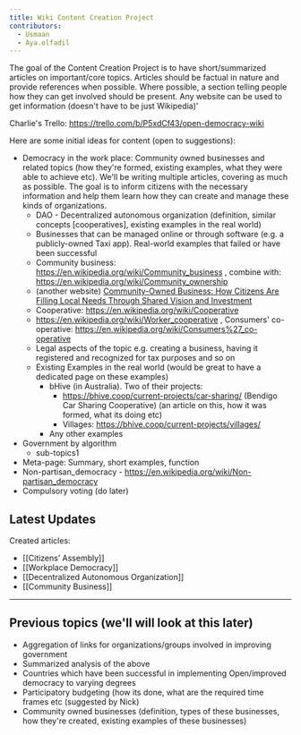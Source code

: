 ```yaml
---
title: Wiki Content Creation Project
contributors:
  - Usmaan
  - Aya.elfadil
---
```


The goal of the Content Creation Project is to have short/summarized
articles on important/core topics. Articles should be factual in nature
and provide references when possible. Where possible, a section telling
people how they can get involved should be present. Any website can be
used to get information (doesn't have to be just Wikipedia)'

Charlie's Trello: <https://trello.com/b/P5xdCf43/open-democracy-wiki>

Here are some initial ideas for content (open to suggestions):

- Democracy in the work place: Community owned businesses and related
  topics (how they're formed, existing examples, what they were able to
  achieve etc). We'll be writing multiple articles, covering as much as
  possible. The goal is to inform citizens with the necessary
  information and help them learn how they can create and manage these
  kinds of organizations.
  - DAO - Decentralized autonomous organization (definition, similar
    concepts \[cooperatives\], existing examples in the real world)
  - Businesses that can be managed online or through software (e.g. a
    publicly-owned Taxi app). Real-world examples that failed or have
    been successful
  - Community business:
    <https://en.wikipedia.org/wiki/Community_business> , combine with:
    <https://en.wikipedia.org/wiki/Community_ownership>
  - (another website) [Community-Owned Business: How Citizens Are
    Filling Local Needs Through Shared Vision and
    Investment](https://spokaneindependent.org/community-owned-business-how-citizens-are-filling-local-needs-through-shared-vision-and-investment/)
  - Cooperative: <https://en.wikipedia.org/wiki/Cooperative>
  - <https://en.wikipedia.org/wiki/Worker_cooperative> , Consumers'
    co-operative:
    <https://en.wikipedia.org/wiki/Consumers%27_co-operative>
  - Legal aspects of the topic e.g. creating a business, having it
    registered and recognized for tax purposes and so on
  - Existing Examples in the real world (would be great to have a
    dedicated page on these examples)
    - bHive (in Australia). Two of their projects:
      - <https://bhive.coop/current-projects/car-sharing/> (Bendigo Car
        Sharing Cooperative) (an article on this, how it was formed,
        what its doing etc)
      - Villages: <https://bhive.coop/current-projects/villages/>
    - Any other examples
- Government by algorithm
  - sub-topics1
- Meta-page: Summary, short examples, function
- Non-partisan_democracy -
  <https://en.wikipedia.org/wiki/Non-partisan_democracy>
- Compulsory voting (do later)

## Latest Updates

Created articles:  

- [[Citizens’ Assembly]]
- [[Workplace Democracy]]
- [[Decentralized Autonomous Organization]]
- [[Community Business]]

---

## Previous topics (we'll will look at this later)

- Aggregation of links for organizations/groups involved in improving
  government
- Summarized analysis of the above
- Countries which have been successful in implementing Open/improved
  democracy to varying degrees
- Participatory budgeting (how its done, what are the required time
  frames etc (suggested by Nick)
- Community owned businesses (definition, types of these businesses, how
  they're created, existing examples of these businesses)
